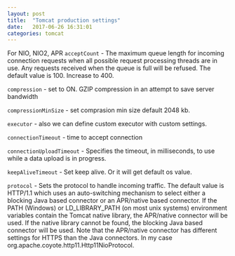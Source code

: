 ```yaml
---
layout: post
title:  "Tomcat production settings"
date:   2017-06-26 16:31:01 
categories: tomcat
---
```

For NIO, NIO2, APR 
`acceptCount` - The maximum queue length for incoming connection requests when all possible request processing threads are in use. Any requests received when the queue is full will be refused. The default value is 100. Increase to 400.

`compression` - set to ON. GZIP compression in an attempt to save server bandwidth

`compressionMinSize` - set comprasion min size default 2048 kb.

`executor` - also we can define custom executor with custom settings.

`connectionTimeout` - time to accept connection

`connectionUploadTimeout` - Specifies the timeout, in milliseconds, to use while a data upload is in progress. 

`keepAliveTimeout` - Set keep alive. Or it will get default os value.

`protocol` - Sets the protocol to handle incoming traffic. The default value is HTTP/1.1 which uses an auto-switching mechanism to select either a blocking Java based connector or an APR/native based connector. If the PATH (Windows) or LD_LIBRARY_PATH (on most unix systems) environment variables contain the Tomcat native library, the APR/native connector will be used. If the native library cannot be found, the blocking Java based connector will be used. Note that the APR/native connector has different settings for HTTPS than the Java connectors. In my case org.apache.coyote.http11.Http11NioProtocol.
